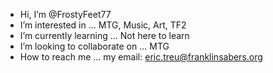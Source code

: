 - Hi, I’m @FrostyFeet77
- I’m interested in ... MTG, Music, Art, TF2
- I’m currently learning ... Not here to learn
- I’m looking to collaborate on ... MTG
- How to reach me ... my email: eric.treu@franklinsabers.org

<!---
FrostyFeet77/FrostyFeet77 is a special repository because its `README.md` (this file) appears on your GitHub profile.
You can click the Preview link to take a look at your changes.
--->

